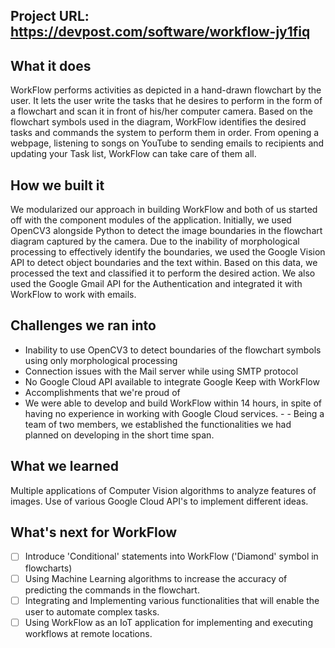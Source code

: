 ## Project URL: https://devpost.com/software/workflow-jy1fiq

## What it does
WorkFlow performs activities as depicted in a hand-drawn flowchart by the user. It lets the user write the tasks that he desires to perform in the form of a flowchart and scan it in front of his/her computer camera. Based on the flowchart symbols used in the diagram, WorkFlow identifies the desired tasks and commands the system to perform them in order. From opening a webpage, listening to songs on YouTube to sending emails to recipients and updating your Task list, WorkFlow can take care of them all.

## How we built it
We modularized our approach in building WorkFlow and both of us started off with the component modules of the application. Initially, we used OpenCV3 alongside Python to detect the image boundaries in the flowchart diagram captured by the camera. Due to the inability of morphological processing to effectively identify the boundaries, we used the Google Vision API to detect object boundaries and the text within. Based on this data, we processed the text and classified it to perform the desired action. We also used the Google Gmail API for the Authentication and integrated it with WorkFlow to work with emails.

## Challenges we ran into
- Inability to use OpenCV3 to detect boundaries of the flowchart symbols using only morphological processing
- Connection issues with the Mail server while using SMTP protocol
- No Google Cloud API available to integrate Google Keep with WorkFlow
- Accomplishments that we're proud of
- We were able to develop and build WorkFlow within 14 hours, in spite of having no experience in working with Google Cloud services. - - Being a team of two members, we established the functionalities we had planned on developing in the short time span.

## What we learned
Multiple applications of Computer Vision algorithms to analyze features of images.
Use of various Google Cloud API's to implement different ideas.

## What's next for WorkFlow
- [ ] Introduce 'Conditional' statements into WorkFlow ('Diamond' symbol in flowcharts)
- [ ] Using Machine Learning algorithms to increase the accuracy of predicting the commands in the flowchart.
- [ ] Integrating and Implementing various functionalities that will enable the user to automate complex tasks.
- [ ] Using WorkFlow as an IoT application for implementing and executing workflows at remote locations.
